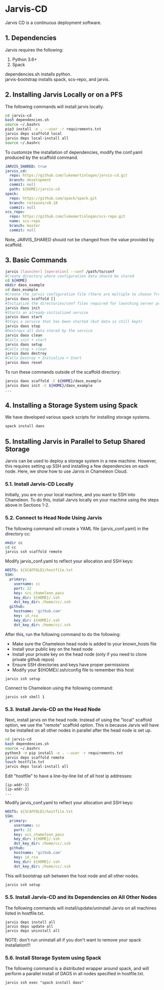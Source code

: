# Jarvis-CD

Jarvis CD is a continuous deployment software.

## 1. Dependencies

Jarvis requires the following:
1. Python 3.6+
2. Spack

dependencies.sh installs python.  
jarvis-bootstrap installs spack, scs-repo, and jarvis. 

## 2. Installing Jarvis Locally or on a PFS

The following commands will install jarvis locally.  
```bash
cd jarvis-cd
bash dependencies.sh
source ~/.bashrc
pip3 install -e . --user -r requirements.txt
jarvis deps scaffold local
jarvis deps local-install all
source ~/.bashrc
```

To customize the installation of dependencies, modify the conf.yaml produced by the scaffold command.
```yaml
JARVIS_SHARED: true
jarvis_cd:
  repo: https://github.com/lukemartinlogan/jarvis-cd.git
  branch: development
  commit: null
  path: ${HOME}/jarvis-cd
spack:
  repo: https://github.com/spack/spack.git
  branch: releases/v0.18
  commit: null
scs_repo:
  repo: https://github.com/lukemartinlogan/scs-repo.git
  name: scs-repo
  branch: master
  commit: null
```
Note, JARVIS_SHARED should not be changed from the value provided by scaffold.

## 3. Basic Commands

```bash
jarvis [launcher] [operation] --conf /path/to/conf
#Create directory where configuration data should be stored
cd ${HOME}
mkdir daos_example
cd daos_example
#Create the jarvis configuration file (there are multiple to choose from)
jarvis daos scaffold []
#Initialize the directories/conf files required for launching server processes
jarvis daos init
#Starts an already-initialized service
jarvis daos start
#Stops a service that has been started (but data is still kept)
jarvis daos stop
#Destroys all data stored by the service
jarvis daos clean
#Calls init + start
jarvis daos setup
#Calls stop + clean
jarvis daos destroy
#Calls Destroy + Initialize + Start
jarvis daos reset
```

To run these commands outside of the scaffold directory:
```bash
jarvis daos scaffold -C ${HOME}/daos_example
jarvis daos init -C ${HOME}/daos_example
...
``` 

## 4. Installing a Storage System using Spack

We have developed various spack scripts for installing storage systems.
```bash
spack install daos
```

## 5. Installing Jarvis in Parallel to Setup Shared Storage

Jarvis can be used to deploy a storage system in a new machine.
However, this requires setting up SSH and installing a few dependencies on each node.
Here, we show how to use Jarvis in Chameleon Cloud.

### 5.1. Install Jarvis-CD Locally

Initially, you are on your local machine, and you want to SSH into Chameleon. To do this,
install Jarvis locally on your machine using the steps above in Sections 1-2.

### 5.2. Connect to Head Node Using Jarvis

The following command will create a YAML file (jarvis_conf.yaml) in the directory cc:
```bash
mkdir cc
cd cc
jarvis ssh scaffold remote
```

Modify jarvis_conf.yaml to reflect your allocation and SSH keys:
```yaml
HOSTS: ${SCAFFOLD}/hostfile.txt
SSH:
  primary:
    username: cc
    port: 22
    key: scs_chameleon_pass
    key_dir: ${HOME}/.ssh
    dst_key_dir: /home/cc/.ssh
  github:
    hostname: 'github.com'
    key: id_rsa
    key_dir: ${HOME}/.ssh
    dst_key_dir: /home/cc/.ssh
```

After this, run the following command to do the following:
* Make sure the Chameleon head node is added to your known_hosts file
* Install your public key on the head node
* Install your private key on the head node (only if you need to clone private github repos)
* Ensure SSH directories and keys have proper permissions
* Modify your ${HOME}/.ssh/config file to remember this host
```
jarvis ssh setup
```

Connect to Chameleon using the following command:
```
jarvis ssh shell 1
```

### 5.3. Install Jarvis-CD on the Head Node

Next, install jarvis on the head node. Instead of using the "local" scaffold option, we use the
"remote" scaffold option. This is because Jarvis will have to be installed on all other nodes
in parallel after the head node is set up.

```bash
cd jarvis-cd
bash dependencies.sh
source ~/.bashrc
python3 -m pip install -e . --user -r requirements.txt
jarvis deps scaffold remote
touch hostfile.txt
jarvis deps local-install all
```

Edit "hostfile" to have a line-by-line list of all host ip addresses:
```text
[ip-addr-1]
[ip-addr-2]
...
```

Modify jarvis_conf.yaml to reflect your allocation and SSH keys:
```yaml
HOSTS: ${SCAFFOLD}/hostfile.txt
SSH:
  primary:
    username: cc
    port: 22
    key: scs_chameleon_pass
    key_dir: ${HOME}/.ssh
    dst_key_dir: /home/cc/.ssh
  github:
    hostname: 'github.com'
    key: id_rsa
    key_dir: ${HOME}/.ssh
    dst_key_dir: /home/cc/.ssh
```

This will bootstrap ssh between the host node and all other nodes.
```bash
jarvis ssh setup
```

### 5.5. Install Jarvis-CD and its Dependencies on All Other Nodes

The following commands will install/update/uninstall Jarvis on all machines listed in hostfile.txt.
```
jarvis deps install all
jarvis deps update all
jarvis deps uninstall all
```

NOTE: don't run uninstall all if you don't want to remove your spack installation!!!

### 5.6. Install Storage System using Spack

The following command is a distributed wrapper around spack, and will perform a parallel install
of DAOS in all nodes specified in hostfile.txt.
```
jarvis ssh exec "spack install daos"
```